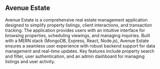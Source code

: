 ## Avenue Estate
Avenue Estate is a comprehensive real estate management application designed to simplify property listings, client interactions, and transaction tracking. The application provides users with an intuitive interface for browsing properties, scheduling viewings, and managing inquiries. Built with a MERN stack (MongoDB, Express, React, Node.js), Avenue Estate ensures a seamless user experience with robust backend support for data management and real-time updates. Key features include property search and filter, user authentication, and an admin dashboard for managing listings and user activity.
